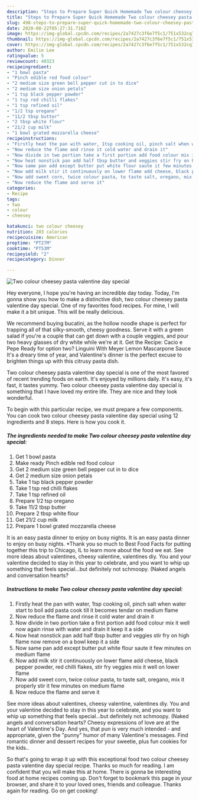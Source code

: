 ```yaml
---
description: "Steps to Prepare Super Quick Homemade Two colour cheesey pasta valentine day special"
title: "Steps to Prepare Super Quick Homemade Two colour cheesey pasta valentine day special"
slug: 498-steps-to-prepare-super-quick-homemade-two-colour-cheesey-pasta-valentine-day-special
date: 2020-08-22T05:27:31.716Z
image: https://img-global.cpcdn.com/recipes/2a7427c3f6e7f5c1/751x532cq70/two-colour-cheesey-pasta-valentine-day-special-recipe-main-photo.jpg
thumbnail: https://img-global.cpcdn.com/recipes/2a7427c3f6e7f5c1/751x532cq70/two-colour-cheesey-pasta-valentine-day-special-recipe-main-photo.jpg
cover: https://img-global.cpcdn.com/recipes/2a7427c3f6e7f5c1/751x532cq70/two-colour-cheesey-pasta-valentine-day-special-recipe-main-photo.jpg
author: Emilie Lee
ratingvalue: 5
reviewcount: 40323
recipeingredient:
- "1 bowl pasta"
- "Pinch edible red food colour"
- "2 medium size green bell pepper cut in to dice"
- "2 medium size onion petals"
- "1 tsp black pepper powder"
- "1 tsp red chilli flakes"
- "1 tsp refined oil"
- "1/2 tsp oregano"
- "11/2 tbsp butter"
- "2 tbsp white flour"
- "21/2 cup milk"
- "1 bowl grated mozzarella cheese"
recipeinstructions:
- "Firstly heat the pan with water, 1tsp cooking oil, pinch salt when water start to boil add pasta cook till it becomes tendar on medium flame"
- "Now reduce the flame and rinse it cold water and drain it"
- "Now divide in two portion take a first portion add food colour mix it well now again rinse with water and drain it keep it a side"
- "Now heat nonstick pan add half tbsp butter and veggies stir fry on high flame now remove on a bowl keep it a side"
- "Now same pan add except butter put white flour saute it few minutes on medium flame"
- "Now add milk stir it continuously on lower flame add cheese, black pepper powder, red chilli flakes, stir fry veggies mix it well on lower flame"
- "Now add sweet corn, twice colour pasta, to taste salt, oregano, mix it properly stir it few minutes on medium flame"
- "Now reduce the flame and serve it"
categories:
- Recipe
tags:
- two
- colour
- cheesey

katakunci: two colour cheesey 
nutrition: 203 calories
recipecuisine: American
preptime: "PT27M"
cooktime: "PT53M"
recipeyield: "2"
recipecategory: Dinner

---
```



![Two colour cheesey pasta valentine day special](https://img-global.cpcdn.com/recipes/2a7427c3f6e7f5c1/751x532cq70/two-colour-cheesey-pasta-valentine-day-special-recipe-main-photo.jpg)

Hey everyone, I hope you're having an incredible day today. Today, I'm gonna show you how to make a distinctive dish, two colour cheesey pasta valentine day special. One of my favorites food recipes. For mine, I will make it a bit unique. This will be really delicious.

We recommend buying bucatini, as the hollow noodle shape is perfect for trapping all of that silky-smooth, cheesy goodness. Serve it with a green salad if you&#39;re a couple that can get down with a couple veggies, and pour two heavy glasses of dry white while we&#39;re at it. Get the Recipe: Cacio e Pepe Ready for option two? Linguini With Meyer Lemon Mascarpone Sauce It&#39;s a dreary time of year, and Valentine&#39;s dinner is the perfect excuse to brighten things up with this citrusy pasta dish.

Two colour cheesey pasta valentine day special is one of the most favored of recent trending foods on earth. It's enjoyed by millions daily. It's easy, it's fast, it tastes yummy. Two colour cheesey pasta valentine day special is something that I have loved my entire life. They are nice and they look wonderful.


To begin with this particular recipe, we must prepare a few components. You can cook two colour cheesey pasta valentine day special using 12 ingredients and 8 steps. Here is how you cook it.

<!--inarticleads1-->

##### The ingredients needed to make Two colour cheesey pasta valentine day special:

1. Get 1 bowl pasta
1. Make ready Pinch edible red food colour
1. Get 2 medium size green bell pepper cut in to dice
1. Get 2 medium size onion petals
1. Take 1 tsp black pepper powder
1. Take 1 tsp red chilli flakes
1. Take 1 tsp refined oil
1. Prepare 1/2 tsp oregano
1. Take 11/2 tbsp butter
1. Prepare 2 tbsp white flour
1. Get 21/2 cup milk
1. Prepare 1 bowl grated mozzarella cheese


It is an easy pasta dinner to enjoy on busy nights. It is an easy pasta dinner to enjoy on busy nights. *Thank you so much to Best Food Facts for putting together this trip to Chicago, IL to learn more about the food we eat. See more ideas about valentines, cheesy valentine, valentines diy. You and your valentine decided to stay in this year to celebrate, and you want to whip up something that feels special…but definitely not schmoopy. (Naked angels and conversation hearts? 

<!--inarticleads2-->

##### Instructions to make Two colour cheesey pasta valentine day special:

1. Firstly heat the pan with water, 1tsp cooking oil, pinch salt when water start to boil add pasta cook till it becomes tendar on medium flame
1. Now reduce the flame and rinse it cold water and drain it
1. Now divide in two portion take a first portion add food colour mix it well now again rinse with water and drain it keep it a side
1. Now heat nonstick pan add half tbsp butter and veggies stir fry on high flame now remove on a bowl keep it a side
1. Now same pan add except butter put white flour saute it few minutes on medium flame
1. Now add milk stir it continuously on lower flame add cheese, black pepper powder, red chilli flakes, stir fry veggies mix it well on lower flame
1. Now add sweet corn, twice colour pasta, to taste salt, oregano, mix it properly stir it few minutes on medium flame
1. Now reduce the flame and serve it


See more ideas about valentines, cheesy valentine, valentines diy. You and your valentine decided to stay in this year to celebrate, and you want to whip up something that feels special…but definitely not schmoopy. (Naked angels and conversation hearts? Cheesy expressions of love are at the heart of Valentine&#39;s Day. And yes, that pun is very much intended - and appropriate, given the &#34;punny&#34; humor of many Valentine&#39;s messages. Find romantic dinner and dessert recipes for your sweetie, plus fun cookies for the kids.. 

So that's going to wrap it up with this exceptional food two colour cheesey pasta valentine day special recipe. Thanks so much for reading. I am confident that you will make this at home. There is gonna be interesting food at home recipes coming up. Don't forget to bookmark this page in your browser, and share it to your loved ones, friends and colleague. Thanks again for reading. Go on get cooking!
